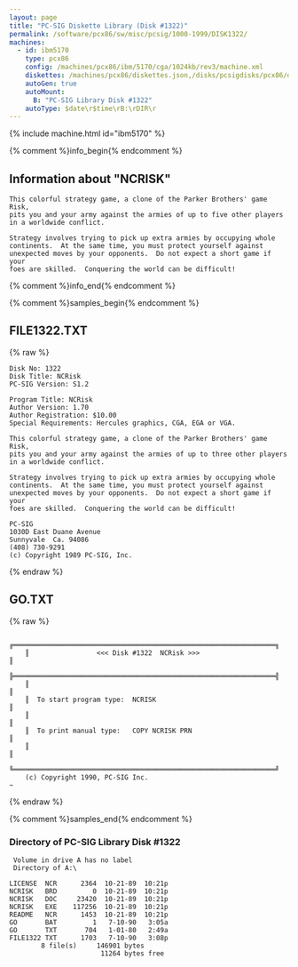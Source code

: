 ```yaml
---
layout: page
title: "PC-SIG Diskette Library (Disk #1322)"
permalink: /software/pcx86/sw/misc/pcsig/1000-1999/DISK1322/
machines:
  - id: ibm5170
    type: pcx86
    config: /machines/pcx86/ibm/5170/cga/1024kb/rev3/machine.xml
    diskettes: /machines/pcx86/diskettes.json,/disks/pcsigdisks/pcx86/diskettes.json
    autoGen: true
    autoMount:
      B: "PC-SIG Library Disk #1322"
    autoType: $date\r$time\rB:\rDIR\r
---
```


{% include machine.html id="ibm5170" %}

{% comment %}info_begin{% endcomment %}

## Information about "NCRISK"

    This colorful strategy game, a clone of the Parker Brothers' game Risk,
    pits you and your army against the armies of up to five other players
    in a worldwide conflict.
    
    Strategy involves trying to pick up extra armies by occupying whole
    continents.  At the same time, you must protect yourself against
    unexpected moves by your opponents.  Do not expect a short game if your
    foes are skilled.  Conquering the world can be difficult!
{% comment %}info_end{% endcomment %}

{% comment %}samples_begin{% endcomment %}

## FILE1322.TXT

{% raw %}
```
Disk No: 1322                                                           
Disk Title: NCRisk                                                      
PC-SIG Version: S1.2                                                    
                                                                        
Program Title: NCRisk                                                   
Author Version: 1.70                                                    
Author Registration: $10.00                                             
Special Requirements: Hercules graphics, CGA, EGA or VGA.               
                                                                        
This colorful strategy game, a clone of the Parker Brothers' game Risk, 
pits you and your army against the armies of up to three other players  
in a worldwide conflict.                                                
                                                                        
Strategy involves trying to pick up extra armies by occupying whole     
continents.  At the same time, you must protect yourself against        
unexpected moves by your opponents.  Do not expect a short game if your 
foes are skilled.  Conquering the world can be difficult!               
                                                                        
PC-SIG                                                                  
1030D East Duane Avenue                                                 
Sunnyvale  Ca. 94086                                                    
(408) 730-9291                                                          
(c) Copyright 1989 PC-SIG, Inc.                                         
```
{% endraw %}

## GO.TXT

{% raw %}
```
    ╔══════════════════════════════════════════════════════════════════╗
    ║                 <<< Disk #1322  NCRisk >>>                       ║
    ╠══════════════════════════════════════════════════════════════════╣
    ║                                                                  ║
    ║  To start program type:  NCRISK                                  ║
    ║                                                                  ║
    ║  To print manual type:   COPY NCRISK PRN                         ║
    ║                                                                  ║
    ╚══════════════════════════════════════════════════════════════════╝
    (c) Copyright 1990, PC-SIG Inc.
~
```
{% endraw %}

{% comment %}samples_end{% endcomment %}

### Directory of PC-SIG Library Disk #1322

     Volume in drive A has no label
     Directory of A:\

    LICENSE  NCR      2364  10-21-89  10:21p
    NCRISK   BRD         0  10-21-89  10:21p
    NCRISK   DOC     23420  10-21-89  10:21p
    NCRISK   EXE    117256  10-21-89  10:21p
    README   NCR      1453  10-21-89  10:21p
    GO       BAT         1   7-10-90   3:05a
    GO       TXT       704   1-01-80   2:49a
    FILE1322 TXT      1703   7-10-90   3:08p
            8 file(s)     146901 bytes
                           11264 bytes free
